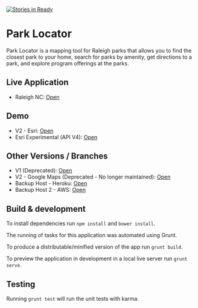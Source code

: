 [![Stories in Ready](https://badge.waffle.io/david-meza/park-locator.png?label=ready&title=Ready)](https://waffle.io/david-meza/park-locator)
# Park Locator

Park Locator is a mapping tool for Raleigh parks that allows you to find the closest park to your home, search for parks by amenity, get directions to a park, and explore program offerings at the parks.

## Live Application

* Raleigh NC: [Open](https://maps.raleighnc.gov/parklocator)

## Demo

* V2 - Esri: [Open](https://park-locator-esri.surge.sh)
* Esri Experimental (API V4): [Open](https://park-locator-esri-test.surge.sh)

## Other Versions / Branches

* V1 (Deprecated): [Open](https://park-locator.surge.sh)
* V2 - Google Maps (Deprecated - No longer maintained): [Open](https://park-locator-gmaps.surge.sh)
* Backup Host - Heroku: [Open](https://park-locator.herokuapp.com)
* Backup Host 2 - AWS: [Open](http://goo.gl/qGCG4B)

## Build & development

To install dependencies run `npm install` and `bower install`.

The running of tasks for this application was automated using Grunt. 

To produce a distributable/minified version of the app run `grunt build`. 

To preview the application in development in a local live server run `grunt serve`.

## Testing

Running `grunt test` will run the unit tests with karma.
